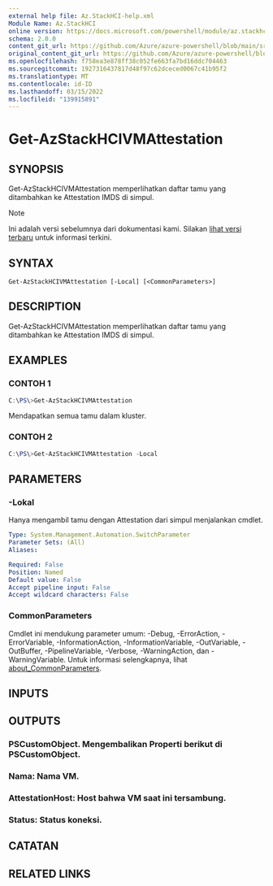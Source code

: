 ```yaml
---
external help file: Az.StackHCI-help.xml
Module Name: Az.StackHCI
online version: https://docs.microsoft.com/powershell/module/az.stackhci/get-AzStackHCIVMAttestation
schema: 2.0.0
content_git_url: https://github.com/Azure/azure-powershell/blob/main/src/StackHCI/help/Get-AzStackHCIVMAttestation.md
original_content_git_url: https://github.com/Azure/azure-powershell/blob/main/src/StackHCI/help/Get-AzStackHCIVMAttestation.md
ms.openlocfilehash: f758ea3e878ff38c052fe663fa7bd16ddc704463
ms.sourcegitcommit: 1927316437817d48f97c62dceced0067c41b95f2
ms.translationtype: MT
ms.contentlocale: id-ID
ms.lasthandoff: 03/15/2022
ms.locfileid: "139915891"
---
```

# Get-AzStackHCIVMAttestation

## SYNOPSIS
Get-AzStackHCIVMAttestation memperlihatkan daftar tamu yang ditambahkan ke Attestation IMDS di simpul.

> [!NOTE]
>Ini adalah versi sebelumnya dari dokumentasi kami. Silakan [lihat versi terbaru](/powershell/module/az.stackhci/get-azstackhcivmattestation) untuk informasi terkini.

## SYNTAX

```
Get-AzStackHCIVMAttestation [-Local] [<CommonParameters>]
```

## DESCRIPTION
Get-AzStackHCIVMAttestation memperlihatkan daftar tamu yang ditambahkan ke Attestation IMDS di simpul.

## EXAMPLES

### CONTOH 1
```powershell
C:\PS\>Get-AzStackHCIVMAttestation
```

Mendapatkan semua tamu dalam kluster.

### CONTOH 2
```powershell
C:\PS\>Get-AzStackHCIVMAttestation -Local
```

## PARAMETERS

### -Lokal
Hanya mengambil tamu dengan Attestation dari simpul menjalankan cmdlet.

```yaml
Type: System.Management.Automation.SwitchParameter
Parameter Sets: (All)
Aliases:

Required: False
Position: Named
Default value: False
Accept pipeline input: False
Accept wildcard characters: False
```

### CommonParameters
Cmdlet ini mendukung parameter umum: -Debug, -ErrorAction, -ErrorVariable, -InformationAction, -InformationVariable, -OutVariable, -OutBuffer, -PipelineVariable, -Verbose, -WarningAction, dan -WarningVariable. Untuk informasi selengkapnya, lihat [about_CommonParameters](http://go.microsoft.com/fwlink/?LinkID=113216).

## INPUTS

## OUTPUTS

### PSCustomObject. Mengembalikan Properti berikut di PSCustomObject.
### Nama: Nama VM.
### AttestationHost: Host bahwa VM saat ini tersambung.
### Status: Status koneksi.
## CATATAN

## RELATED LINKS
